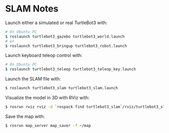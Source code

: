 # SLAM Notes


Launch either a simulated or real TurtleBot3 with: 

```bash
# On Ubuntu PC
$ roslaunch turtlebot3_gazebo turtlebot3_world.launch
# or
$ roslaunch turtlebot3_bringup turtlebot3_robot.launch
```

Launch keyboard teleop control with: 
```bash
# On Ubuntu PC
$ roslaunch turtlebot3_teleop turtlebot3_teleop_key.launch
```

Launch the SLAM file with: 
```bash
$ roslaunch turtlebot3_slam turtlebot3_slam.launch
```

Visualize the model in 3D with RViz with:
```bash
$ rosrun rviz rviz -d `rospack find turtlebot3_slam`/rviz/turtlebot3_slam.rviz
```

Save the map with:
```bash
$ rosrun map_server map_saver -f ~/map
```